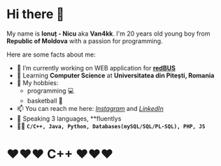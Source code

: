 # Hi there 👋

My name is **Ionuț - Nicu** aka **Van4kk**. I'm 20 years old young boy from **Republic of Moldova** with a passion for programming.

Here are some facts about me:

- 🔭 I’m currently working on WEB application for [**redBUS**](http://chisinau-craiova.md/)
- 🌱 Learning **Computer Science** at **Universitatea din Pitești,  Romania**
- 🤔 My hobbies:
  - programming :computer: 
  - basketball :basketball:
- 📫 You can reach me here: [*Instagram*](https://www.instagram.com/ionut.cucu/) and [*LinkedIn*](https://www.linkedin.com/in/ionut-nicu-cucu/)
- :eyes: Speaking 3 languages, **fluentlys
- :man_technologist: **`C/C++, Java, Python, Databases(mySQL/SQL/PL-SQL), PHP, JS`**


# :heart::heart::heart: C++ :heart::heart::heart:
